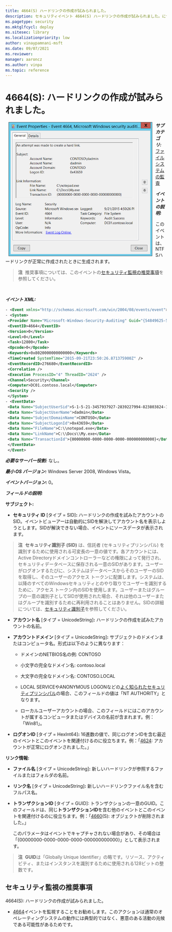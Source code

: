 ```yaml
---
title: 4664(S) ハードリンクの作成が試みられました。
description: セキュリティイベント 4664(S) ハードリンクの作成が試みられました。について説明します。
ms.pagetype: security
ms.mktglfcycl: deploy
ms.sitesec: library
ms.localizationpriority: low
author: vinaypamnani-msft
ms.date: 09/07/2021
ms.reviewer: 
manager: aaroncz
ms.author: vinpa
ms.topic: reference
---
```


# 4664(S): ハードリンクの作成が試みられました。

<img src="images/event-4664.png" alt="Event 4664 illustration" width="449" height="419" hspace="10" align="left" />

***サブカテゴリ:***&nbsp;[ファイルシステムの監査](audit-file-system.md)

***イベントの説明:***

このイベントは、NTFSハードリンクが正常に作成されたときに生成されます。

> **注**&nbsp;&nbsp;推奨事項については、このイベントの[セキュリティ監視の推奨事項](#security-monitoring-recommendations)を参照してください。

<br clear="all">

***イベント XML:***
```xml
- <Event xmlns="http://schemas.microsoft.com/win/2004/08/events/event">
- <System>
 <Provider Name="Microsoft-Windows-Security-Auditing" Guid="{54849625-5478-4994-A5BA-3E3B0328C30D}" /> 
 <EventID>4664</EventID> 
 <Version>0</Version> 
 <Level>0</Level> 
 <Task>12800</Task> 
 <Opcode>0</Opcode> 
 <Keywords>0x8020000000000000</Keywords> 
 <TimeCreated SystemTime="2015-09-21T23:50:26.871375900Z" /> 
 <EventRecordID>276680</EventRecordID> 
 <Correlation /> 
 <Execution ProcessID="4" ThreadID="2624" /> 
 <Channel>Security</Channel> 
 <Computer>DC01.contoso.local</Computer> 
 <Security /> 
 </System>
- <EventData>
 <Data Name="SubjectUserSid">S-1-5-21-3457937927-2839227994-823803824-1104</Data> 
 <Data Name="SubjectUserName">dadmin</Data> 
 <Data Name="SubjectDomainName">CONTOSO</Data> 
 <Data Name="SubjectLogonId">0x43659</Data> 
 <Data Name="FileName">C:\\notepad.exe</Data> 
 <Data Name="LinkName">C:\\Docs\\My.exe</Data> 
 <Data Name="TransactionId">{00000000-0000-0000-0000-000000000000}</Data> 
 </EventData>
 </Event>

```

***必要なサーバー役割:*** なし。

***最小 OS バージョン:*** Windows Server 2008, Windows Vista。

***イベントバージョン:*** 0。

***フィールドの説明:***

**サブジェクト:**

-   **セキュリティ ID** \[タイプ = SID\]**:** ハードリンクの作成を試みたアカウントのSID。イベントビューアーは自動的にSIDを解決してアカウント名を表示しようとします。SIDが解決できない場合、イベントにソースデータが表示されます。

> **注**&nbsp;&nbsp;**セキュリティ識別子 (SID)** は、信託者 (セキュリティプリンシパル) を識別するために使用される可変長の一意の値です。各アカウントには、Active Directoryドメインコントローラーなどの権限によって発行され、セキュリティデータベースに保存される一意のSIDがあります。ユーザーがログオンするたびに、システムはデータベースからそのユーザーのSIDを取得し、そのユーザーのアクセス トークンに配置します。システムは、以降のすべてのWindowsセキュリティとのやり取りでユーザーを識別するために、アクセス トークン内のSIDを使用します。ユーザーまたはグループの一意の識別子としてSIDが使用された場合、それは他のユーザーまたはグループを識別するために再利用されることはありません。SIDの詳細については、[セキュリティ識別子](/windows/access-protection/access-control/security-identifiers)を参照してください。

-   **アカウント名** \[タイプ = UnicodeString\]**:** ハードリンクの作成を試みたアカウントの名前。

-   **アカウントドメイン** \[タイプ = UnicodeString\]**:** サブジェクトのドメインまたはコンピュータ名。形式は以下のように異なります：

    -   ドメインのNETBIOS名の例: CONTOSO

    -   小文字の完全なドメイン名: contoso.local

    -   大文字の完全なドメイン名: CONTOSO.LOCAL

    -   LOCAL SERVICEやANONYMOUS LOGONなどの[よく知られたセキュリティプリンシパル](/windows/security/identity-protection/access-control/security-identifiers)の場合、このフィールドの値は「NT AUTHORITY」となります。

    -   ローカルユーザーアカウントの場合、このフィールドにはこのアカウントが属するコンピュータまたはデバイスの名前が含まれます。例：「Win81」。

-   **ログオンID** \[タイプ = HexInt64\]**:** 16進数の値で、同じログオンIDを含む最近のイベントとこのイベントを関連付けるのに役立ちます。例：「[4624](event-4624.md): アカウントが正常にログオンされました。」

**リンク情報:**

-   **ファイル名** \[タイプ = UnicodeString\]**:** 新しいハードリンクが参照するファイルまたはフォルダの名前。

-   **リンク名** \[タイプ = UnicodeString\]**:** 新しいハードリンクファイル名を含むフルパス名。

-   **トランザクションID** \[タイプ = GUID\]: トランザクションの一意のGUID。このフィールドは、同じ**トランザクションID**を含む他のイベントとこのイベントを関連付けるのに役立ちます。例：「[4660](event-4660.md)(S): オブジェクトが削除されました。」

    このパラメータはイベントでキャプチャされない場合があり、その場合は「{00000000-0000-0000-0000-000000000000}」として表示されます。

> **注**&nbsp;&nbsp;**GUID**は「Globally Unique Identifier」の略です。リソース、アクティビティ、またはインスタンスを識別するために使用される128ビットの整数です。

## セキュリティ監視の推奨事項

4664(S): ハードリンクの作成が試みられました。

-   [4664](event-4664.md)イベントを監視することをお勧めします。このアクションは通常のオペレーティングシステムの動作には典型的ではなく、悪意のある活動の兆候である可能性があるためです。
